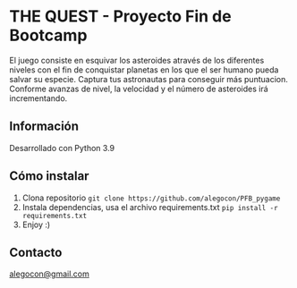 # THE QUEST - Proyecto Fin de Bootcamp
El juego consiste en esquivar los asteroides através de los diferentes niveles con el fin de conquistar planetas en los que el ser humano pueda salvar su especie.
Captura tus astronautas para conseguir más puntuacion.
Conforme avanzas de nivel, la velocidad y el número de asteroides irá incrementando.

## Información
Desarrollado con Python 3.9

## Cómo instalar
1. Clona repositorio
`git clone https://github.com/alegocon/PFB_pygame`
2. Instala dependencias, usa el archivo requirements.txt
`pip install -r requirements.txt`
3. Enjoy :)

## Contacto
alegocon@gmail.com
